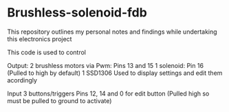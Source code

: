 # Brushless-solenoid-fdb
This repository outlines my personal notes and findings while undertaking this electronics project

This code is used to control

Output:
2 brushless motors via Pwm:     Pins 13 and 15
1 solenoid:                     Pin 16 (Pulled to high by default)
1 SSD1306                       Used to display settings and edit them acordingly 

Input
3 buttons/triggers              Pins 12, 14 and 0 for edit button (Pulled high so must be pulled to ground to activate)
